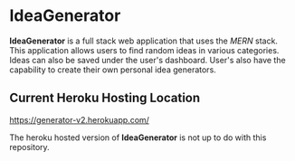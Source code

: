 ﻿# IdeaGenerator
**IdeaGenerator** is a full stack web application that uses the *MERN* stack. This application allows users to find random ideas in various categories. Ideas can also be saved under the user's dashboard. User's also have the capability to create their own personal idea generators.

## Current Heroku Hosting Location
https://generator-v2.herokuapp.com/

The heroku hosted version of **IdeaGenerator** is not up to do with this repository.

